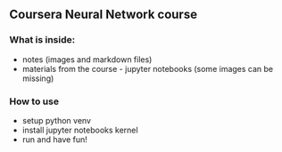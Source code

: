 ## Coursera Neural Network course

### What is inside:
- notes (images and markdown files)
- materials from the course - jupyter notebooks (some images can be missing)

### How to use
- setup python venv
- install jupyter notebooks kernel
- run and have fun!